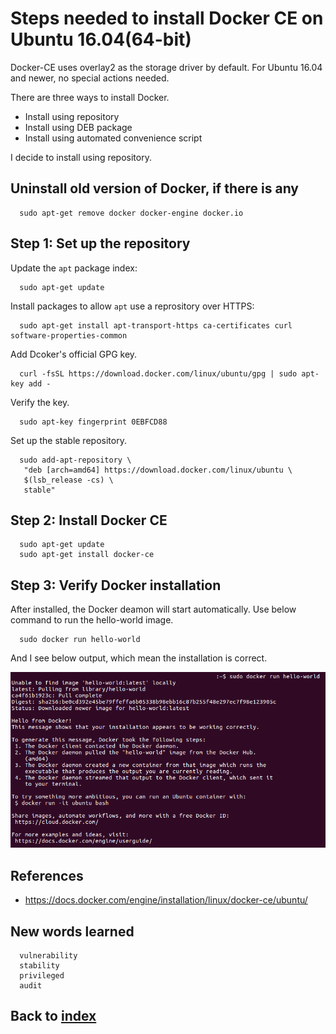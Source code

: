 # Steps needed to install Docker CE on Ubuntu 16.04(64-bit)

Docker-CE uses overlay2 as the storage driver by default. For Ubuntu 16.04 and newer, no special actions needed.

There are three ways to install Docker.
- Install using repository
- Install using DEB package
- Install using automated convenience script

I decide to install using repository.

## Uninstall old version of Docker, if there is any
```shell
  sudo apt-get remove docker docker-engine docker.io
```
## Step 1: Set up the repository
Update the `apt` package index:
```shell
  sudo apt-get update
```

Install packages to allow `apt` use a reprository over HTTPS:
```shell
  sudo apt-get install apt-transport-https ca-certificates curl software-properties-common
```

Add Dcoker's official GPG key.
```shell
  curl -fsSL https://download.docker.com/linux/ubuntu/gpg | sudo apt-key add -
```

Verify the key.
```shell
  sudo apt-key fingerprint 0EBFCD88
```

Set up the stable repository.
```shell
  sudo add-apt-repository \
   "deb [arch=amd64] https://download.docker.com/linux/ubuntu \
   $(lsb_release -cs) \
   stable"
```

## Step 2: Install Docker CE
```shell
  sudo apt-get update
  sudo apt-get install docker-ce
```

## Step 3: Verify Docker installation
After installed, the Docker deamon will start automatically. Use below command to run the hello-world image.
```shell
  sudo docker run hello-world
```
And I see below output, which mean the installation is correct.

![Image](../images/201712111712_docker_helloworld.png)

## References
- https://docs.docker.com/engine/installation/linux/docker-ce/ubuntu/

## New words learned
```
  vulnerability
  stability
  privileged
  audit
```

## Back to [index](./index.md)
